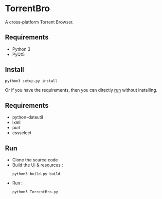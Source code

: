 # TorrentBro

A cross-platform Torrent Browser.

## Requirements

* Python 3
* PyQt5

## Install

```bash
python3 setup.py install
```

Or if you have the requirements, then you can directly [run](#run) without installing.

## Requirements

* python-dateutil
* lxml
* purl
* cssselect

## Run

* Clone the source code
* Build the UI & resources :
  ```
  python3 build.py build
  ```
* Run :
  ```
  python3 TorrentBro.py
  ```
